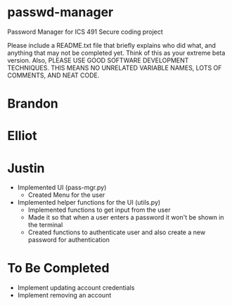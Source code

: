 # passwd-manager
Password Manager for ICS 491 Secure coding project


Please include a README.txt file that briefly explains who did what, and anything that may not be completed yet. 
Think of this as your extreme beta version. Also, PLEASE USE GOOD SOFTWARE DEVELOPMENT TECHNIQUES. 
THIS MEANS NO UNRELATED VARIABLE NAMES, LOTS OF COMMENTS, AND NEAT CODE.

# Brandon

# Elliot

# Justin 
* Implemented UI (pass-mgr.py)
    * Created Menu for the user
* Implemented helper functions for the UI (utils.py)
    * Implemented functions to get input from the user
    * Made it so that when a user enters a password it won't be shown in the terminal
    * Created functions to authenticate user and also create a new password for authentication
    
# To Be Completed
* Implement updating account credentials
* Implement removing an account 
